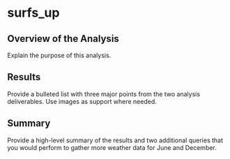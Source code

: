 # surfs_up

## Overview of the Analysis
Explain the purpose of this analysis.
## Results
Provide a bulleted list with three major points from the two analysis deliverables. Use images as support where needed.
## Summary
Provide a high-level summary of the results and two additional queries that you would perform to gather more weather data for June and December.
